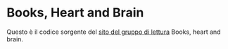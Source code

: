 # Books, Heart and Brain
Questo è il codice sorgente del [sito del gruppo di lettura](https://booksheartbrain.repl.co/) Books, heart and brain.